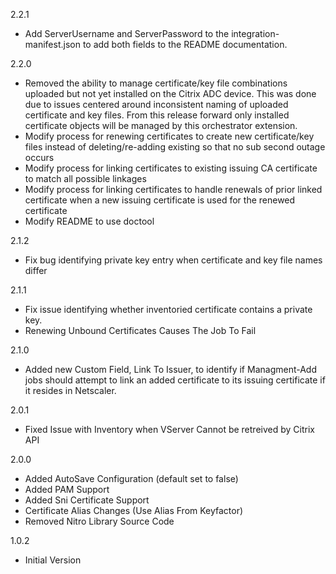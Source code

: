 2.2.1
* Add ServerUsername and ServerPassword to the integration-manifest.json to add both fields to the README documentation. 

2.2.0
* Removed the ability to manage certificate/key file combinations uploaded but not yet installed on the Citrix ADC device.  This was done due to issues centered around inconsistent naming of uploaded certificate and key files.  From this release forward only installed certificate objects will be managed by this orchestrator extension.
* Modify process for renewing certificates to create new certificate/key files instead of deleting/re-adding existing so that no sub second outage occurs
* Modify process for linking certificates to existing issuing CA certificate to match all possible linkages
* Modify process for linking certificates to handle renewals of prior linked certificate when a new issuing certificate is used for the renewed certificate
* Modify README to use doctool

2.1.2
* Fix bug identifying private key entry when certificate and key file names differ

2.1.1
* Fix issue identifying whether inventoried certificate contains a private key.
* Renewing Unbound Certificates Causes The Job To Fail

2.1.0
* Added new Custom Field, Link To Issuer, to identify if Managment-Add jobs should attempt to link an added certificate to its issuing certificate if it resides in Netscaler.
  
2.0.1
* Fixed Issue with Inventory when VServer Cannot be retreived by Citrix API

2.0.0
* Added AutoSave Configuration (default set to false)
* Added PAM Support
* Added Sni Certificate Support
* Certificate Alias Changes (Use Alias From Keyfactor)
* Removed Nitro Library Source Code

1.0.2
* Initial Version
